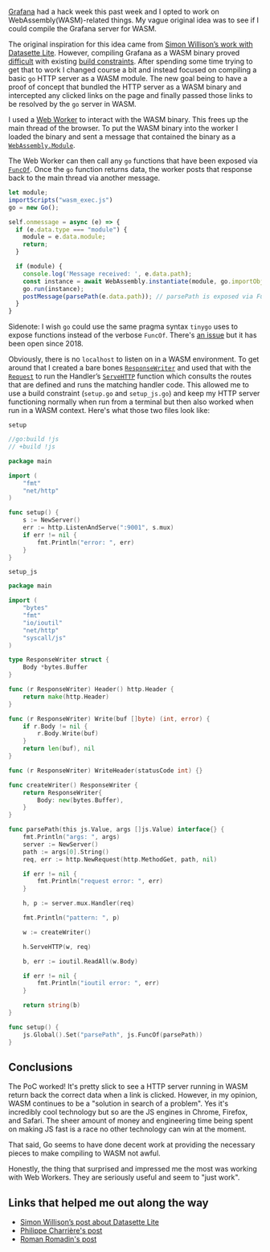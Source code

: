 [Grafana](https://grafana.com/) had a hack week this past week and I opted to work on WebAssembly(WASM)-related things. My vague original idea was to see if I could compile the Grafana server for WASM.

The original inspiration for this idea came from [Simon Willison’s work with Datasette Lite](https://simonwillison.net/2022/May/4/datasette-lite/). However, compiling Grafana as a WASM binary proved [difficult](https://github.com/golang/go/issues/32548) with existing [build constraints](https://pkg.go.dev/go/build#hdr-Build_Constraints). After spending some time trying to get that to work I changed course a bit and instead focused on compiling a basic `go` HTTP server as a WASM module. The new goal being to have a proof of concept that bundled the HTTP server as a WASM binary and intercepted any clicked links on the page and finally passed those links to be resolved by the `go` server in WASM. 

I used a [Web Worker](https://developer.mozilla.org/en-US/docs/WebAssembly/Concepts) to interact with the WASM binary. This frees up the main thread of the browser. To put the WASM binary into the worker I loaded the binary and sent a message that contained the binary as a [`WebAssembly.Module`](https://developer.mozilla.org/en-US/docs/Web/JavaScript/Reference/Global_Objects/WebAssembly/Module). 

The Web Worker can then call any `go` functions that have been exposed via [`FuncOf`](https://pkg.go.dev/syscall/js#FuncOf). Once the `go` function returns data, the worker posts that response back to the main thread via another message.

```js
let module;
importScripts("wasm_exec.js")
go = new Go();

self.onmessage = async (e) => {
  if (e.data.type === "module") {
    module = e.data.module;
    return;
  }

  if (module) {
    console.log('Message received: ', e.data.path);
    const instance = await WebAssembly.instantiate(module, go.importObject);
    go.run(instance);
    postMessage(parsePath(e.data.path)); // parsePath is exposed via FuncOf
  }
}
```

Sidenote: I wish `go` could use the same pragma syntax `tinygo` uses to expose functions instead of the verbose `FuncOf`. There's [an issue](https://github.com/golang/go/issues/25612) but it has been open since 2018. 

Obviously, there is no `localhost` to listen on in a WASM environment. To get around that I created a bare bones [`ResponseWriter`](https://pkg.go.dev/net/http#ResponseWriter) and used that with the [`Request`](https://pkg.go.dev/net/http#Request) to run the Handler’s [`ServeHTTP`](https://pkg.go.dev/net/http#HandlerFunc.ServeHTTP) function which consults the routes that are defined and runs the matching handler code. This allowed me to use a build constraint (`setup.go` and `setup_js.go`) and keep my HTTP server functioning normally when run from a terminal but then also worked when run in a WASM context. Here's what those two files look like:

`setup`

```go
//go:build !js
// +build !js

package main

import (
	"fmt"
	"net/http"
)

func setup() {
	s := NewServer()
	err := http.ListenAndServe(":9001", s.mux)
	if err != nil {
		fmt.Println("error: ", err)
	}
}
```

`setup_js`

```go
package main

import (
	"bytes"
	"fmt"
	"io/ioutil"
	"net/http"
	"syscall/js"
)

type ResponseWriter struct {
	Body *bytes.Buffer
}

func (r ResponseWriter) Header() http.Header {
	return make(http.Header)
}

func (r ResponseWriter) Write(buf []byte) (int, error) {
	if r.Body != nil {
		r.Body.Write(buf)
	}
	return len(buf), nil
}

func (r ResponseWriter) WriteHeader(statusCode int) {}

func createWriter() ResponseWriter {
	return ResponseWriter{
		Body: new(bytes.Buffer),
	}
}

func parsePath(this js.Value, args []js.Value) interface{} {
	fmt.Println("args: ", args)
	server := NewServer()
	path := args[0].String()
	req, err := http.NewRequest(http.MethodGet, path, nil)

	if err != nil {
		fmt.Println("request error: ", err)
	}

	h, p := server.mux.Handler(req)

	fmt.Println("pattern: ", p)

	w := createWriter()

	h.ServeHTTP(w, req)

	b, err := ioutil.ReadAll(w.Body)

	if err != nil {
		fmt.Println("ioutil error: ", err)
	}

	return string(b)
}

func setup() {
	js.Global().Set("parsePath", js.FuncOf(parsePath))
}
```

## Conclusions

The PoC worked! It's pretty slick to see a HTTP server running in WASM return back the correct data when a link is clicked. However, in my opinion, WASM continues to be a "solution in search of a problem". Yes it's incredibly cool technology but so are the JS engines in Chrome, Firefox, and Safari. The sheer amount of money and engineering time being spent on making JS fast is a race no other technology can win at the moment.

That said, Go seems to have done decent work at providing the necessary pieces to make compiling to WASM not awful. 

Honestly, the thing that surprised and impressed me the most was working with Web Workers. They are seriously useful and seem to "just work".

## Links that helped me out along the way

- [Simon Willison’s post about Datasette Lite](https://simonwillison.net/2022/May/4/datasette-lite/)
- [Philippe Charrière's post](https://blog.suborbital.dev/foundations-wasm-in-golang-is-fantastic)
- [Roman Romadin's post](https://itnext.io/webassemply-with-golang-by-scratch-e05ec5230558)
